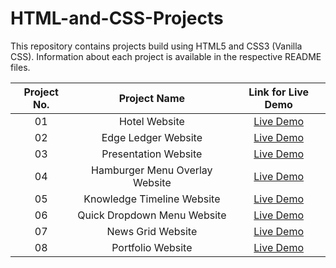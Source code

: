 # HTML-and-CSS-Projects

This repository contains projects build using HTML5 and CSS3 (Vanilla CSS). Information about each project is available in the respective README files.


| Project No. | Project Name | Link for Live Demo
| :-: | :----------------------------: | :-----------------------------------------------------------------: |
| 01  | Hotel Website                  | [Live Demo](https://focused-thompson-2db155.netlify.app/index.html) |
| 02  | Edge Ledger Website            | [Live Demo](https://competent-montalcini-1ff6c9.netlify.app/)       |
| 03  | Presentation Website           | [Live Demo](https://stupefied-kowalevski-3623e5.netlify.app/)       |
| 04  | Hamburger Menu Overlay Website | [Live Demo](https://gracious-spence-31e491.netlify.app/)            |
| 05  | Knowledge Timeline Website     | [Live Demo](https://nostalgic-babbage-5891ac.netlify.app/)          |
| 06  | Quick Dropdown Menu Website    | [Live Demo](https://wonderful-lichterman-0fc76f.netlify.app/)       |
| 07  | News Grid Website              | [Live Demo](https://sharp-villani-89155f.netlify.app/)              |
| 08  | Portfolio Website              | [Live Demo](https://compassionate-lamport-45e6ed.netlify.app/)      |
